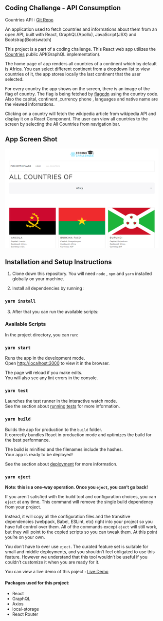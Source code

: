 ## Coding Challenge - API Consumption 


Countries API : [Git Repo](https://github.com/trevorblades/countries)

An application used to fetch countries and informations about them from an open API, built with React, GraphQL(Apollo), JavaScript(JSX) and Bootstrap(Bootswatch)

This project is a part of a coding challenge. This React web app utilizes the [Countries](https://countries.trevorblades.com/) public API(GraphQL implementation). 

The home page of app renders all countries of a continent which by default is Africa.
You can select different continent from a dropdown list to view countries of it, the app stores locally the last continent that the user selected. 

For every country the app shows on the screen, there is an image of the flag of country. The flag is being fetched by [flagcdn](https://flagcdn.com/ "flagcdn")  using the country code. Also the capital, continent ,currency  phone , languages and native name are the viewed informations.

Clicking on a country will fetch the wikipedia article from wikipedia API and display it on a React Component.
The user can view all countries to the screen by selecting the All Countries from navigation bar.  

## App Screen Shot
[![imagetitle](https://github.com/EneasLari/codingchallenge/blob/main/screenshot1.PNG "ScreenShot")](https://github.com/EneasLari/codingchallenge/blob/main/screenshot1.PNG "ScreenShot")


## Installation and Setup Instructions

1) Clone down this repository. You will need `node` , `npm` and `yarn` installed globally on your machine.  

2) Install all dependencies by running :

### `yarn install`

3) After that you can run the available scripts:

### Available Scripts

In the project directory, you can run:

### `yarn start`

Runs the app in the development mode.\
Open [http://localhost:3000](http://localhost:3000) to view it in the browser.

The page will reload if you make edits.\
You will also see any lint errors in the console.

### `yarn test`

Launches the test runner in the interactive watch mode.\
See the section about [running tests](https://facebook.github.io/create-react-app/docs/running-tests) for more information.

### `yarn build`

Builds the app for production to the `build` folder.\
It correctly bundles React in production mode and optimizes the build for the best performance.

The build is minified and the filenames include the hashes.\
Your app is ready to be deployed!

See the section about [deployment](https://facebook.github.io/create-react-app/docs/deployment) for more information.

### `yarn eject`

**Note: this is a one-way operation. Once you `eject`, you can’t go back!**

If you aren’t satisfied with the build tool and configuration choices, you can `eject` at any time. This command will remove the single build dependency from your project.

Instead, it will copy all the configuration files and the transitive dependencies (webpack, Babel, ESLint, etc) right into your project so you have full control over them. All of the commands except `eject` will still work, but they will point to the copied scripts so you can tweak them. At this point you’re on your own.

You don’t have to ever use `eject`. The curated feature set is suitable for small and middle deployments, and you shouldn’t feel obligated to use this feature. However we understand that this tool wouldn’t be useful if you couldn’t customize it when you are ready for it.

You can view a live demo of this poject :
[Live Demo](https://codingchallenge-thechatshop.herokuapp.com/ "Live")
 

#### Packages used for this project:  
- React 
- GraphQL
- Axios
- local-storage
- React Router
